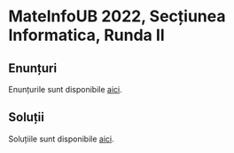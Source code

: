 # MateInfoUB 2022, Secțiunea Informatica, Runda II

## Enunțuri

Enunțurile sunt disponibile [aici](./enunturi-27-mai-2022.pdf).

## Soluții

Soluțiile sunt disponibile [aici](./solutii.md).
